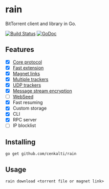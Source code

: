 rain
====

BitTorrent client and library in Go.

[![Build Status](https://travis-ci.org/cenkalti/rain.svg?branch=master)](https://travis-ci.org/cenkalti/rain) [![GoDoc](https://godoc.org/github.com/cenkalti/rain?status.svg)](https://godoc.org/github.com/cenkalti/rain)

Features
--------
- [x] [Core protocol](http://bittorrent.org/beps/bep_0003.html)
- [x] [Fast extension](http://bittorrent.org/beps/bep_0006.html)
- [x] [Magnet links](http://bittorrent.org/beps/bep_0009.html)
- [x] [Multiple trackers](http://bittorrent.org/beps/bep_0012.html)
- [x] [UDP trackers](http://bittorrent.org/beps/bep_0015.html)
- [x] [Message stream encryption](http://wiki.vuze.com/w/Message_Stream_Encryption)
- [ ] [WebSeed](http://bittorrent.org/beps/bep_0019.html)
- [x] Fast resuming
- [x] Custom storage
- [x] CLI
- [x] RPC server
- [ ] IP blocklist

Installing
----------

`go get github.com/cenkalti/rain`

Usage
-----

`rain download <torrent file or magnet link>`
